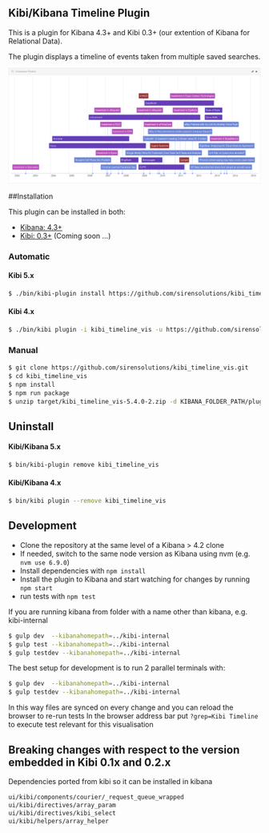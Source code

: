 ## Kibi/Kibana Timeline Plugin

This is a plugin for Kibana 4.3+ and Kibi 0.3+ (our extention of Kibana for Relational Data).

The plugin displays a timeline of events taken from multiple saved searches.

![image](img/timeline.png)

##Installation

This plugin can be installed in both:

 * [Kibana: 4.3+](https://www.elastic.co/downloads/past-releases/kibana-4-3-0)
 * [Kibi: 0.3+](https://siren.solutions/kibi) (Coming soon ...)

### Automatic

#### Kibi 5.x
```sh
$ ./bin/kibi-plugin install https://github.com/sirensolutions/kibi_timeline_vis/releases/download/5.5.2/kibi_timeline_vis-5.5.2.zip
```

#### Kibi 4.x
```sh
$ ./bin/kibi plugin -i kibi_timeline_vis -u https://github.com/sirensolutions/kibi_timeline_vis/releases/download/4.6.4/kibi_timeline_vis-4.6.4.zip
```

### Manual

```sh
$ git clone https://github.com/sirensolutions/kibi_timeline_vis.git
$ cd kibi_timeline_vis
$ npm install
$ npm run package
$ unzip target/kibi_timeline_vis-5.4.0-2.zip -d KIBANA_FOLDER_PATH/plugins/
```

## Uninstall

#### Kibi/Kibana 5.x
```sh
$ bin/kibi-plugin remove kibi_timeline_vis
```

#### Kibi/Kibana 4.x
```sh
$ bin/kibi plugin --remove kibi_timeline_vis
```

## Development

- Clone the repository at the same level of a Kibana > 4.2 clone
- If needed, switch to the same node version as Kibana using nvm
  (e.g. `nvm use 6.9.0`)
- Install dependencies with `npm install`
- Install the plugin to Kibana and start watching for changes by running
  `npm start`
- run tests with `npm test`

If you are running kibana from folder with a name other than kibana, e.g. kibi-internal

```sh
$ gulp dev  --kibanahomepath=../kibi-internal
$ gulp test --kibanahomepath=../kibi-internal
$ gulp testdev --kibanahomepath=../kibi-internal
```

The best setup for development is to run 2 parallel terminals with:

```sh
$ gulp dev  --kibanahomepath=../kibi-internal
$ gulp testdev --kibanahomepath=../kibi-internal
```

In this way files are synced on every change
and you can reload the browser to re-run tests
In the browser address bar put ```?grep=Kibi Timeline```
to execute test relevant for this visualisation


## Breaking changes with respect to the version embedded in Kibi 0.1x and 0.2.x

Dependencies ported from kibi so it can be installed in kibana

```
ui/kibi/components/courier/_request_queue_wrapped
ui/kibi/directives/array_param
ui/kibi/directives/kibi_select
ui/kibi/helpers/array_helper
```
